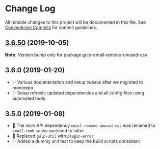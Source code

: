 # Change Log

All notable changes to this project will be documented in this file.
See [Conventional Commits](https://conventionalcommits.org) for commit guidelines.

## [3.6.50](https://gitlab.com/codsen/codsen/compare/gulp-email-remove-unused-css@3.6.49...gulp-email-remove-unused-css@3.6.50) (2019-10-05)

**Note:** Version bump only for package gulp-email-remove-unused-css





## 3.6.0 (2019-01-20)

- ✨ Various documentation and setup tweaks after we migrated to monorepo
- ✨ Setup refresh: updated dependencies and all config files using automated tools

## 3.5.0 (2019-01-08)

- 🔧 The main API dependency `email-remove-unused-css` was renamed to `email-comb` so we switched to latter
- 🔧 Replaced `gulp-util` with `plugin-error`
- ✨ Added a dummy unit test to keep the build scripts consistent
